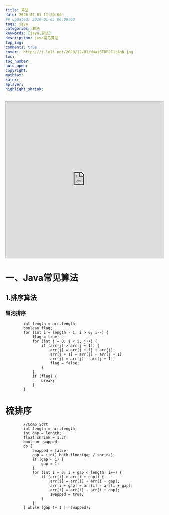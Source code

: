 ```yaml
---
title: 算法
date: 2020-07-01 11:30:00
## updated: 2018-01-05 00:00:00
tags: java
categories: 算法
keywords: [java,算法]
description: java常见算法
top_img:
comments: true
cover:  https://i.loli.net/2020/12/01/W4ai6TDB2E1tAgN.jpg
toc:  
toc_number:
auto_open:
copyright:
mathjax:
katex:
aplayer:
highlight_shrink:
---
```

<iframe src = "https://algorithm-visualizer.org/backtracking/hamiltonean-cycles" 
        style= "width:100%;height:500px;"
></iframe>

# 一、Java常见算法
## 1.排序算法
### 冒泡排序

```     //Bubble Sort
        int length = arr.length;
        boolean flag;
        for (int i = length - 1; i > 0; i--) {
            flag = true;
            for (int j = 0; j < i; j++) {
                if (arr[j] > arr[j + 1]) {
                    arr[j] = arr[j + 1] + arr[j];
                    arr[j + 1] = arr[j] - arr[j + 1];
                    arr[j] = arr[j] - arr[j + 1];
                    flag = false;
                }
            }
            if (flag) {
                break;
            }
        }
```


# 梳排序

```
        //Comb Sort
        int length = arr.length;
        int gap = length;
        float shrink = 1.3f;
        boolean swapped;
        do {
            swapped = false;
            gap = (int) Math.floor(gap / shrink);
            if (gap < 1) {
                gap = 1;
            }
            for (int i = 0; i + gap < length; i++) {
                if (arr[i] > arr[i + gap]) {
                    arr[i] = arr[i] + arr[i + gap];
                    arr[i + gap] = arr[i] - arr[i + gap];
                    arr[i] = arr[i] - arr[i + gap];
                    swapped = true;
                }
            }
        } while (gap != 1 || swapped);
```